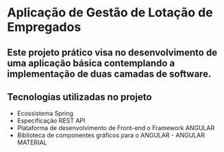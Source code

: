 # Aplicação de Gestão de Lotação de Empregados
## Este projeto prático visa no desenvolvimento de uma aplicação básica contemplando a implementação de duas camadas de software.

## Tecnologias utilizadas no projeto
* Ecossistema Spring
* Especificação REST API
* Plataforma de desenvolvimento de Front-end o Framework ANGULAR
* Biblioteca de componentes gráficos para o ANGULAR - ANGULAR MATERIAL

